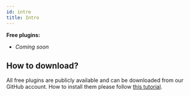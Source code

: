 ```yaml
---
id: intro
title: Intro
---
```


**Free plugins:**
* *Coming soon*


## How to download?

All free plugins are publicly available and can be downloaded from our GitHub account. How to install them please follow [this tutorial](/forms/basics).
